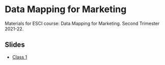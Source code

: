 # Data Mapping for Marketing
Materials for ESCI course: Data Mapping for Marketing. Second Trimester 2021-22.

## Slides

* [Class 1](c1.html)
